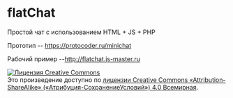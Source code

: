 # flatChat
Простой чат с использованием HTML + JS + PHP

Прототип -- https://protocoder.ru/minichat

Рабочий пример --http://flatchat.js-master.ru

<a rel="license" href="http://creativecommons.org/licenses/by-sa/4.0/"><img alt="Лицензия Creative Commons" style="border-width:0" src="https://i.creativecommons.org/l/by-sa/4.0/88x31.png" /></a><br />Это произведение доступно по <a rel="license" href="http://creativecommons.org/licenses/by-sa/4.0/">лицензии Creative Commons «Attribution-ShareAlike» («Атрибуция-СохранениеУсловий») 4.0 Всемирная</a>.
